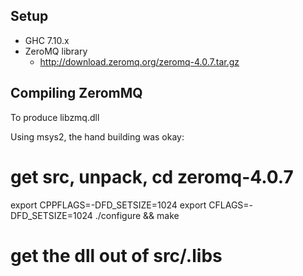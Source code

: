 Setup
----

 * GHC 7.10.x
 * ZeroMQ library
   - http://download.zeromq.org/zeromq-4.0.7.tar.gz

Compiling ZeromMQ
---

To produce libzmq.dll

Using msys2, the hand building was okay:

# get src, unpack, cd zeromq-4.0.7
export CPPFLAGS=-DFD_SETSIZE=1024
export CFLAGS=-DFD_SETSIZE=1024
./configure && make
# get the dll out of src/.libs